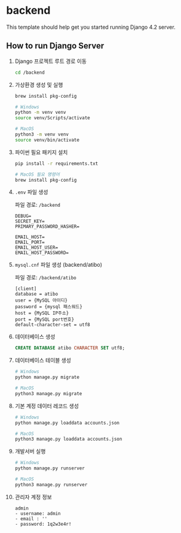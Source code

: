 # backend

This template should help get you started running Django 4.2 server.

## How to run Django Server

1. Django 프로젝트 루트 경로 이동

   ```bash
   cd /backend
   ```

2. 가상환경 생성 및 실행

   ```bash
   brew install pkg-config
   ```

   ```bash
   # Windows
   python -m venv venv
   source venv/Scripts/activate

   # MacOS
   python3 -m venv venv
   source venv/bin/activate
   ```

3. 파이썬 필요 패키지 설치

   ```bash
   pip install -r requirements.txt

   # MacOS 필요 명령어
   brew install pkg-config
   ```

4. `.env` 파일 생성

   파일 경로: `/backend`

   ```
   DEBUG=
   SECRET_KEY=
   PRIMARY_PASSWORD_HASHER=

   EMAIL_HOST=
   EMAIL_PORT=
   EMAIL_HOST_USER=
   EMAIL_HOST_PASSWORD=
   ```

5. `mysql.cnf` 파일 생성 (backend/atibo)

   파일 경로: `/backend/atibo`

   ```
   [client]
   database = atibo
   user = {MySQL 아이디}
   password = {mysql 패스워드}
   host = {MySQL IP주소}
   port = {MySQL port번호}
   default-character-set = utf8
   ```

6. 데이터베이스 생성

   ```sql
   CREATE DATABASE atibo CHARACTER SET utf8;
   ```

7. 데이터베이스 테이블 생성

   ```bash
   # Windows
   python manage.py migrate

   # MacOS
   python3 manage.py migrate
   ```

8. 기본 계정 데이터 레코드 생성

   ```bash
   # Windows
   python manage.py loaddata accounts.json

   # MacOS
   python3 manage.py loaddata accounts.json
   ```

9. 개발서버 실행

   ```bash
   # Windows
   python manage.py runserver

   # MacOS
   python3 manage.py runserver
   ```

10. 관리자 계정 정보

    ```
    admin
    - username: admin
    - email : ''
    - password: 1q2w3e4r!
    ```
